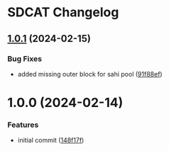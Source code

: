 # SDCAT Changelog

## [1.0.1](https://github.com/mbari-org/sdcat/compare/v1.0.0...v1.0.1) (2024-02-15)


### Bug Fixes

* added missing outer block for sahi pool ([91f88ef](https://github.com/mbari-org/sdcat/commit/91f88efdffde043c365b4b8871c4d6eae0e64f25))

# 1.0.0 (2024-02-14)


### Features

* initial commit ([148f17f](https://github.com/mbari-org/sdcat/commit/148f17f4a1e5af2a03380de964ff1140052d53b8))
